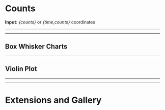 
# Counts

**Input:** *{counts}* or *{time,counts}* coordinates

<hr><hr>

## Box Whisker Charts

<hr>

## Violin Plot


<hr><hr>

# Extensions and Gallery
